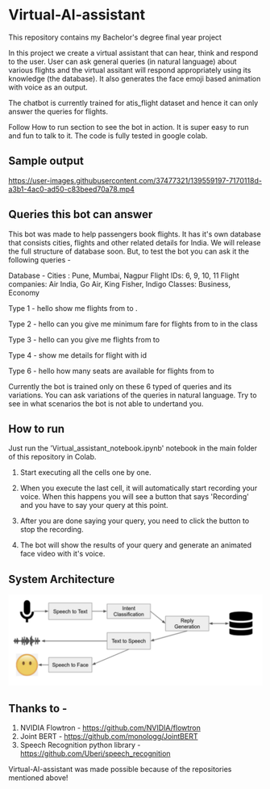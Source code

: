 # Virtual-AI-assistant
This repository contains my Bachelor's degree final year project

In this project we create a virtual assistant that can hear, think and respond to the user. User can ask general queries (in natural language) about various flights and the virtual assitant will respond appropriately using its knowledge (the database). It also generates the face emoji based animation with voice as an output.

The chatbot is currently trained for atis_flight dataset and hence it can only answer the queries for flights.

Follow How to run section to see the bot in action. It is super easy to run and fun to talk to it. The code is fully tested in google colab.

## Sample output
https://user-images.githubusercontent.com/37477321/139559197-7170118d-a3b1-4ac0-ad50-c83beed70a78.mp4

## Queries this bot can answer
This bot was made to help passengers book flights. It has it's own database that consists cities, flights and other related details for India. We will release the full structure of database soon. But, to test the bot you can ask it the following queries -

Database - 
Cities : Pune, Mumbai, Nagpur
Flight IDs: 6, 9, 10, 11
Flight companies: Air India, Go Air, King Fisher, Indigo
Classes: Business, Economy

Type 1 - hello show me flights from <city> to <city>.

Type 2 - hello can you give me minimum fare for flights from <city> to <city> in the <class> class

Type 3 - hello can you give me <flight company> flights from <city> to <city>

Type 4 - show me details for flight with id <flight id>

Type 6 - hello how many seats are available for flights from <city> to <city>

Currently the bot is trained only on these 6 typed of queries and its variations. You can ask variations of the queries in natural language. Try to see in what scenarios the bot is not able to undertand you.

## How to run
Just run the 'Virtual_assistant_notebook.ipynb' notebook in the main folder of this repository in Colab.

1. Start executing all the cells one by one.

2. When you execute the last cell, it will automatically start recording your voice. When this happens you will see a button that says 'Recording' and you have to say your query at this point.

3. After you are done saying your query, you need to click the button to stop the recording.

4. The bot will show the results of your query and generate an animated face video with it's voice.

## System Architecture
<img src='assets/sys_arch.png'>
  
## Thanks to -
  
1. NVIDIA Flowtron - https://github.com/NVIDIA/flowtron
2. Joint BERT - https://github.com/monologg/JointBERT
3. Speech Recognition python library - https://github.com/Uberi/speech_recognition
  
Virtual-AI-assistant was made possible because of the repositories mentioned above!
